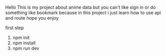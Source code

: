 Hello This is my project about anime data but you can't like sign in or do something like bookmark because in this project i just learn how to use api and route
hope you enjoy

first step
1. npm init
2. npm install
3. npm run dev
